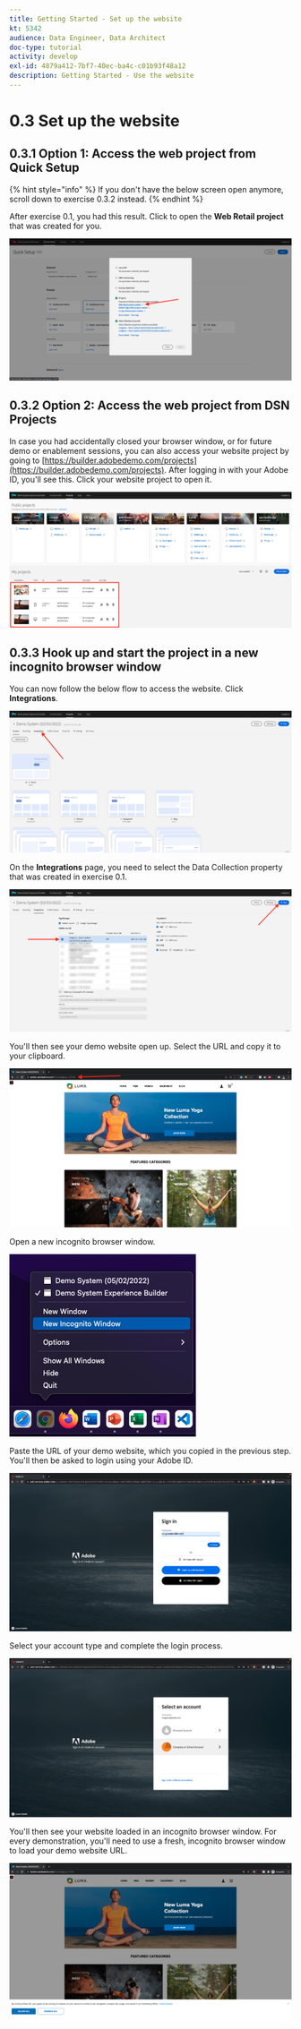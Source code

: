 ```yaml
---
title: Getting Started - Set up the website
kt: 5342
audience: Data Engineer, Data Architect
doc-type: tutorial
activity: develop
exl-id: 4879a412-7bf7-40ec-ba4c-c01b93f48a12
description: Getting Started - Use the website
---
```


# 0.3 Set up the website

## 0.3.1 Option 1: Access the web project from Quick Setup

{% hint style="info" %}
If you don't have the below screen open anymore, scroll down to exercise 0.3.2 instead.
{% endhint %}

After exercise 0.1, you had this result. Click to open the **Web Retail project** that was created for you.

![DSN](../images/dsn5a.png)

## 0.3.2 Option 2: Access the web project from DSN Projects

In case you had accidentally closed your browser window, or for future demo or enablement sessions, you can also access your website project by going to [https://builder.adobedemo.com/projects](https://builder.adobedemo.com/projects). After logging in with your Adobe ID, you'll see this. Click your website project to open it.

![DSN](../images/web8.png)

## 0.3.3 Hook up and start the project in a new incognito browser window

You can now follow the below flow to access the website. Click **Integrations**.

![DSN](../images/web1.png)

On the **Integrations** page, you need to select the Data Collection property that was created in exercise 0.1.

![DSN](../images/web2.png)

You'll then see your demo website open up. Select the URL and copy it to your clipboard.

![DSN](../images/web3.png)

Open a new incognito browser window.

![DSN](../images/web4.png)

Paste the URL of your demo website, which you copied in the previous step. You'll then be asked to login using your Adobe ID.

![DSN](../images/web5.png)

Select your account type and complete the login process.

![DSN](../images/web6.png)

You'll then see your website loaded in an incognito browser window. For every demonstration, you'll need to use a fresh, incognito browser window to load your demo website URL.

![DSN](../images/web7.png)

